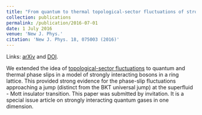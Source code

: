 ```yaml
---
title: "From quantum to thermal topological-sector fluctuations of strongly interacting bosons in a ring lattice"
collection: publications
permalink: /publication/2016-07-01
date: 1 July 2016
venue: 'New J. Phys.'
citation: 'New J. Phys. 18, 075003 (2016)'
---
```


Links: [arXiv](https://arxiv.org/abs/1602.06247) and [DOI](http://doi.org/10.1088/1367-2630/18/7/075003).

We extended the idea of [topological-sector fluctuations](/publication/2015-04-10) to quantum and thermal phase slips in a model of strongly interacting bosons in a ring lattice. This provided strong evidence for the phase-slip fluctuations approaching a jump (distinct from the BKT universal jump) at the superfluid - Mott insulator transition. This paper was submitted by invitation. It is a special issue article on strongly interacting quantum gases in one dimension.
